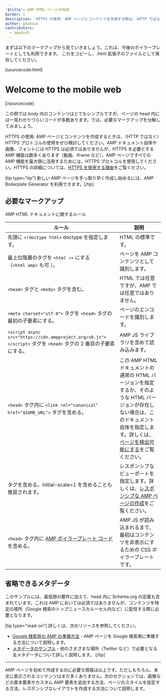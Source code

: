 ```yaml
---
'$title': AMP HTML ページの作成
$order: 1
description: 'HTTPS の使用: AMP ページとコンテンツを作成する際は、（HTTP ではなく）HTTPS プロトコルの使用をぜひ検討してください。AMP ドキュメント自体では HTTPS は必須ではありませんが ...'
author: pbakaus
contributors:
  - bpaduch
---
```


まずは以下のマークアップから見ていきましょう。これは、今後のボイラープレートとしても利用できます。 これをコピーし、.html 拡張子のファイルとして保存してください。

[sourcecode:html]

<!doctype html>
<html amp lang="en">
  <head>
    <meta charset="utf-8">
    <script async src="https://cdn.ampproject.org/v0.js"></script>
    <title>Hello, AMPs</title>
    <link rel="canonical" href="{{doc.url}}">
    <meta name="viewport" content="width=device-width">
    <script type="application/ld+json">
      {
        "@context": "http://schema.org",
        "@type": "NewsArticle",
        "headline": "Open-source framework for publishing content",
        "datePublished": "2015-10-07T12:02:41Z",
        "image": [
          "logo.jpg"
        ]
      }
    </script>
    <style amp-boilerplate>body{-webkit-animation:-amp-start 8s steps(1,end) 0s 1 normal both;-moz-animation:-amp-start 8s steps(1,end) 0s 1 normal both;-ms-animation:-amp-start 8s steps(1,end) 0s 1 normal both;animation:-amp-start 8s steps(1,end) 0s 1 normal both}@-webkit-keyframes -amp-start{from{visibility:hidden}to{visibility:visible}}@-moz-keyframes -amp-start{from{visibility:hidden}to{visibility:visible}}@-ms-keyframes -amp-start{from{visibility:hidden}to{visibility:visible}}@-o-keyframes -amp-start{from{visibility:hidden}to{visibility:visible}}@keyframes -amp-start{from{visibility:hidden}to{visibility:visible}}</style><noscript><style amp-boilerplate>body{-webkit-animation:none;-moz-animation:none;-ms-animation:none;animation:none}</style></noscript>
  </head>
  <body>
    <h1>Welcome to the mobile web</h1>
  </body>
</html>
[/sourcecode]

この例では body 内のコンテンツはとてもシンプルですが、ページの head 内には一見わかりづらいコードが多数あります。では、必要なマークアップを分解してみましょう。

HTTPS の使用: AMP ページとコンテンツを作成するときは、（HTTP ではなく）HTTPS プロトコルの使用をぜひ検討してください。AMP ドキュメント自体や画像、フォントには HTTPS は必須ではありませんが、HTTPS を必要とする AMP 機能は数多くあります（動画、iframe など）。AMP ページですべての AMP 機能を最大限に活用するためには、HTTPS プロトコルを使用してください。HTTPS の詳細については、[HTTPS を使用する理由](https://developers.google.com/web/fundamentals/security/encrypt-in-transit/why-https)をご覧ください。

[tip type="tip"] 新しい AMP ページを手っ取り早く作成し始めるには、<a>AMP Boilerplate Generator</a> を利用できます。[/tip]

## 必要なマークアップ

AMP HTML ドキュメントに関するルール

| ルール                                                                                                                                  | 説明                                                                                                                                                                                                                                                                             |
| --------------------------------------------------------------------------------------------------------------------------------------- | -------------------------------------------------------------------------------------------------------------------------------------------------------------------------------------------------------------------------------------------------------------------------------- |
| 先頭に `<!doctype html>` doctype を指定します。                                                                                         | HTML の標準です。                                                                                                                                                                                                                                                                |
| 最上位階層のタグを `<html ⚡>` にする<br>（`<html amp>` も可 ）。                                                                       | ページを AMP コンテンツとして識別します。                                                                                                                                                                                                                                        |
| `<head>` タグと `<body>` タグを含む。                                                                                                   | HTML では任意ですが、AMP では任意ではありません。                                                                                                                                                                                                                                |
| `<meta charset="utf-8">` タグを `<head>` タグの最初の子要素にする。                                                                     | ページのエンコードを識別します。                                                                                                                                                                                                                                                 |
| `<script async src="https://cdn.ampproject.org/v0.js"></script>` タグを `<head>` タグの 2 番目の子要素にする。                          | AMP JS ライブラリを含めて読み込みます。                                                                                                                                                                                                                                          |
| `<head>` タグ内に `<link rel="canonical" href="$SOME_URL">` タグを含める。                                                              | この AMP HTML ドキュメントの通常の HTML バージョンを指定するか、そのような HTML バージョンが存在しない場合は、このドキュメント自体を指定します。詳しくは、[ページを検出可能にする](../../../../documentation/guides-and-tutorials/optimize-measure/discovery.md)をご覧ください。 |
| <code><meta name="viewport" content="width=device-width"></code> タグを含める。initial-scale=1 を含めることも推奨されます。             | レスポンシブなビューポートを指定します。詳しくは、[レスポンシブな AMP ページの作成](../../../../documentation/guides-and-tutorials/develop/style_and_layout/responsive_design.md)をご覧ください。                                                                                |
| `<head>` タグ内に [AMP ボイラープレート コード](../../../../documentation/guides-and-tutorials/learn/spec/amp-boilerplate.md)を含める。 | AMP JS が読み込まれるまで、最初はコンテンツを非表示にするための CSS ボイラープレートです。                                                                                                                                                                                       |

## 省略できるメタデータ

このサンプルには、最低限の要件に加えて、head 内に Schema.org の定義も含まれています。これは AMP においては必須ではありませんが、コンテンツを特定の場所（Google 検索のトップニュースカルーセル内など）に配信する際に必要となります。

[tip type="read-on"] 詳しくは、次のリソースを参照してください。

- [Google 検索用の AMP の準備方法](https://developers.google.com/amp/docs) - AMP ページを Google 検索用に準備する方法について説明します。
- [メタデータのサンプル](https://github.com/ampproject/amphtml/tree/main/examples/metadata-examples) - 他のさまざまな場所（Twitter など）で必要となる全メタデータについて詳しく説明します。 [/tip]

<hr>

AMP ページを初めて作成するのに必要な情報は以上です。ただしもちろん、本文に表示されるコンテンツはまだ多くありません。次のセクションでは、画像などの基本要素やカスタム AMP 要素を追加する方法、ページのスタイルを設定する方法、レスポンシブなレイアウトを作成する方法について説明します。

